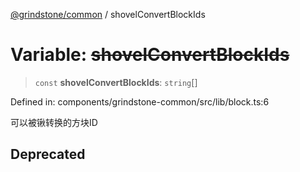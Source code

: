 [@grindstone/common](../globals.md) / shovelConvertBlockIds

# Variable: ~~shovelConvertBlockIds~~

> `const` **shovelConvertBlockIds**: `string`[]

Defined in: components/grindstone-common/src/lib/block.ts:6

可以被锹转换的方块ID

## Deprecated
